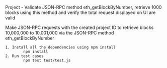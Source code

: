 
Project - 
Validate JSON-RPC method eth_getBlockByNumber, retrieve 1000 blocks using this method and verify
the total request displayed on UI are valid

Make JSON-RPC requests with the created project ID  to retrieve blocks 10,000,000 to 10,001,000 via the JSON-RPC method eth_getBlockByNumber

    
    1. Install all the dependencies using npm install
            npm install
    2. Run test cases
            npm test test/test.js

